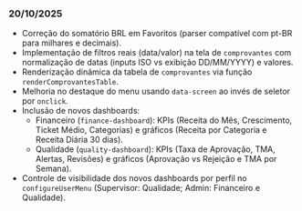 ### 20/10/2025

- Correção do somatório BRL em Favoritos (parser compatível com pt-BR para milhares e decimais).
- Implementação de filtros reais (data/valor) na tela de `comprovantes` com normalização de datas (inputs ISO vs exibição DD/MM/YYYY) e valores.
- Renderização dinâmica da tabela de `comprovantes` via função `renderComprovantesTable`.
- Melhoria no destaque do menu usando `data-screen` ao invés de seletor por `onclick`.
- Inclusão de novos dashboards:
  - Financeiro (`finance-dashboard`): KPIs (Receita do Mês, Crescimento, Ticket Médio, Categorias) e gráficos (Receita por Categoria e Receita Diária 30 dias).
  - Qualidade (`quality-dashboard`): KPIs (Taxa de Aprovação, TMA, Alertas, Revisões) e gráficos (Aprovação vs Rejeição e TMA por Semana).
- Controle de visibilidade dos novos dashboards por perfil no `configureUserMenu` (Supervisor: Qualidade; Admin: Financeiro e Qualidade).


